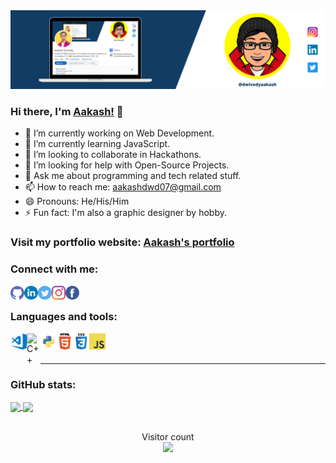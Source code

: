 <img src="GitHub_banner.png"/>

### Hi there, I'm [Aakash!](https://dwivedyaakash.github.io) 👋

- 🔭 I’m currently working on Web Development.
- 🌱 I’m currently learning JavaScript.
- 👯 I’m looking to collaborate in Hackathons.
- 🤔 I’m looking for help with Open-Source Projects.
- 💬 Ask me about programming and tech related stuff.
- 📫 How to reach me: aakashdwd07@gmail.com
- 😄 Pronouns: He/His/Him
- ⚡ Fun fact: I'm also a graphic designer by hobby.
### Visit my portfolio website: [Aakash's portfolio](https://dwivedyaakash.github.io)

### Connect with me:

<a href="https://github.com/dwivedyaakash">
  <img align="left" alt="Aakash Dwivedy - GitHub" width="22px" src="https://raw.githubusercontent.com/dwivedyaakash/dwivedyaakash/master/assets/github.svg" />
</a>
<a href="https://linkedin.com/in/dwivedyaakash">
  <img align="left" alt="Aakash Dwivedy - LinkedIn" width="22px" src="https://raw.githubusercontent.com/dwivedyaakash/dwivedyaakash/master/assets/linkedin.svg" />
</a>
<a href="https://twitter.com/dwivedyaakash">
  <img align="left" alt="Aakash Dwivedy - Twitter" width="22px" src="https://raw.githubusercontent.com/dwivedyaakash/dwivedyaakash/master/assets/twitter.svg" />
</a>
<a href="https://instagram.com/aakashdwivedy">
  <img align="left" alt="Aakash Dwivedy - Instagram" width="22px" src="https://raw.githubusercontent.com/dwivedyaakash/dwivedyaakash/master/assets/instagram.svg" />
</a>
<a href="https://www.facebook.com/dwivedyaakash/">
  <img align="left" alt="Aakash Dwivedy - Facebook" width="22px" src="https://raw.githubusercontent.com/dwivedyaakash/dwivedyaakash/master/assets/facebook.svg" />
</a>

<br />

### Languages and tools:

<img align="left" alt="Visual Studio Code" width="26px" src="https://raw.githubusercontent.com/github/explore/80688e429a7d4ef2fca1e82350fe8e3517d3494d/topics/visual-studio-code/visual-studio-code.png" />
<img align="left" alt="C++" width="22" src="https://raw.githubusercontent.com/jmnote/z-icons/master/svg/cpp.svg" />
<img align="left" alt="Python" width="26px" src="https://raw.githubusercontent.com/github/explore/78df643247d429f6cc873026c0622819ad797942/topics/python/python.png" />
<img align="left" alt="HTML5" width="26px" src="https://raw.githubusercontent.com/github/explore/80688e429a7d4ef2fca1e82350fe8e3517d3494d/topics/html/html.png" />
<img align="left" alt="CSS3" width="26px" src="https://raw.githubusercontent.com/github/explore/80688e429a7d4ef2fca1e82350fe8e3517d3494d/topics/css/css.png" />
<img align="left" alt="JavaScript" width="26px" src="https://raw.githubusercontent.com/github/explore/80688e429a7d4ef2fca1e82350fe8e3517d3494d/topics/javascript/javascript.png" />

<br />
<br />

---

### GitHub stats:

<a href="https://github.com/dwivedyaakash">
  <img align="center" src="https://github-readme-stats.vercel.app/api?username=dwivedyaakash&show_icons=true&include_all_commits=true&theme=react" />
<a/>

<a href="https://github.com/dwivedyaakash">
  <img align="center" src="https://github-readme-stats.vercel.app/api/top-langs/?username=dwivedyaakash&layout=compact&theme=react" />
<a/>

<br />
<br />

<p align="center"> 
  Visitor count<br>
  <img src="https://profile-counter.glitch.me/dwivedyaakash/count.svg" />
</p>
